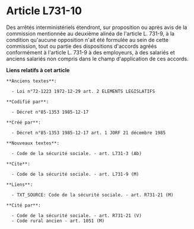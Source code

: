 # Article L731-10

Des arrêtés interministériels étendront, sur proposition ou après avis de la commission mentionnée au deuxième alinéa de
l'article L. 731-9, à la condition qu'aucune opposition n'ait été formulée au sein de cette commission, tout ou partie des
dispositions d'accords agréés conformément à l'article L. 731-9 à des employeurs, à des salariés et anciens salariés non
compris dans le champ d'application de ces accords.

**Liens relatifs à cet article**

	**Anciens textes**:

	  - Loi n°72-1223 1972-12-29 art. 2 ELEMENTS LEGISLATIFS

	**Codifié par**:

	  - Décret n°85-1353 1985-12-17

	**Créé par**:

	  - Décret n°85-1353 1985-12-17 art. 1 JORF 21 décembre 1985

	**Nouveaux textes**:

	  - Code de la sécurité sociale. - art. L731-3 (Ab)

	**Cite**:

	  - Code de la sécurité sociale. - art. L731-9 (M)

	**Liens**:

	  - TXT_SOURCE: Code de la sécurité sociale. - art. R731-21 (M)

	**Cité par**:

	  - Code de la sécurité sociale. - art. R731-21 (V)
	  - Code rural ancien - art. 1051 (M)
